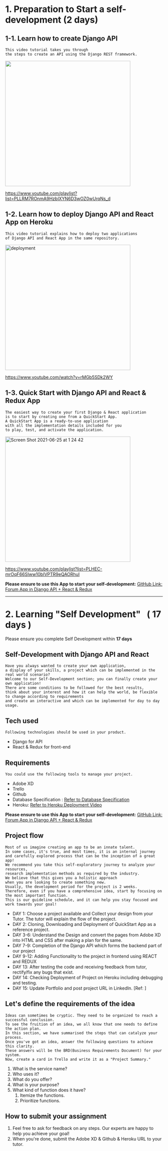 # 1. Preparation to Start a self-development (2 days)

## 1-1. Learn how to create Django API
```
This video tutorial takes you through 
the steps to create an API using the Django REST framework.
```
<a href="https://www.youtube.com/playlist?list=PLLRM7ROnmA9HzbIXYN6D3wOZ0wUrqNs_d">
<img width="400" src="https://user-images.githubusercontent.com/7912575/117539588-fa553280-b028-11eb-9222-e28f8fbe6f40.png">
<a>

https://www.youtube.com/playlist?list=PLLRM7ROnmA9HzbIXYN6D3wOZ0wUrqNs_d

## 1-2. Learn how to deploy Django API and React App on Heroku
```
This video tutorial explains how to deploy two applications
of Django API and React App in the same repository.
```
<a href="https://www.youtube.com/watch?v=rMGb5SDk2WY">
<img width="400" alt="deployment" src="https://user-images.githubusercontent.com/7912575/117539591-fb865f80-b028-11eb-8147-c6f9252bc275.png">
</a>

https://www.youtube.com/watch?v=rMGb5SDk2WY


## 1-3. Quick Start with Django API and React & Redux App
```
The easiest way to create your first Django & React application
is to start by creating one from a QuickStart App.
A QuickStart App is a ready-to-use application
with all the implementation details included for you
to play, test, and activate the application.
```

<a href="https://www.youtube.com/playlist?list=PLHEC-mrOqF66SIww10bIVPTR9eQAORhuI">
<img width="400" alt="Screen Shot 2021-06-25 at 1 24 42" src="https://user-images.githubusercontent.com/7912575/123324184-29c9eb00-d554-11eb-9310-d0aecefa458b.png">
</a>

https://www.youtube.com/playlist?list=PLHEC-mrOqF66SIww10bIVPTR9eQAORhuI

**Please ensure to use this App to start your self-development:** [GitHub Link: Forum App in Django API + React & Redux](https://github.com/Tech-i-s/techis-wd-forum-django-react)

---

# 2. Learning "Self Development" &nbsp; ( 17 days )
Please ensure you complete Self Development within **17 days**

## Self-Development with Django API and React
```
Have you always wanted to create your own application, 
a display of your skills, a project which can be implemented in the real world scenario? 
Welcome to our Self-Development section; you can finally create your own application! 
There are some conditions to be followed for the best results, 
think about your interest and how it can help the world, be flexible to change according to requirements
and create an interactive and which can be implemented for day to day usage.
```

## Tech used
```
Following technologies should be used in your product.
```
* Django for API
* React & Redux for front-end

## Requirements
```
You could use the following tools to manage your project. 
```
* Adobe XD
* Trello
* Github
* Database Specification : [Refer to Database Specification](https://docs.google.com/spreadsheets/d/197vKkcHHt-SWi50aYwDxzF2s9qSVAupyddDlBKw9pCc/edit#gid=1774957806)
* Heroku: [Refer to Heroku Deployment Video](https://www.youtube.com/watch?v=rMGb5SDk2WY)

**Please ensure to use this App to start your self-development:** [GitHub Link: Forum App in Django API + React & Redux](https://github.com/Tech-i-s/techis-wd-forum-django-react)

## Project flow 
```
Most of us imagine creating an app to be an innate talent. 
In some cases, it's true, and most times, it is an internal journey 
and carefully explored process that can be the inception of a great app! 
We recommend you take this self-exploratory journey to analyze your resources, 
research implementation methods as required by the industry. 
We believe that this gives you a holistic approach 
when you are looking to create something new. 
Usually, the development period for the project is 2 weeks. 
Therefore, even if you have a comprehensive idea, start by focusing on the most important function. 
This is our guideline schedule, and it can help you stay focused and work towards your goal!
```
* DAY 1: Choose a project available and Collect your design from your Tutor. The tutor will explain the flow of the project.
* DAY 2: Cloning, Downloading and Deployment of QuickStart App as a reference project.
* DAY 3-6: Understand the Design and convert the pages from Adobe XD into HTML and CSS after making a plan for the same.
* DAY 7-9: Completion of the Django API which forms the backend part of our project
* DAY 9-12: Adding Functionality to the project in frontend using REACT and REDUX
* DAY 13: After testing the code and receiving feedback from tutor, rectify/fix any bugs that exist.
* DAY 14: Checking Deployment of Project on Heroku including debugging and testing.
* DAY 15: Update Portfolio and post project URL in LinkedIn. [Ref: ]

## Let's define the requirements of the idea
```
Ideas can sometimes be cryptic. They need to be organized to reach a successful conclusion. 
To see the fruition of an idea, we all know that one needs to define the action plan. 
In this section, we have summarised the steps that can catalyze your process. 
Once you've got an idea, answer the following questions to achieve this clarity. 
These answers will be the BRD(Business Requirements Document) for your system. 
Now, create a card in Trello and write it as a "Project Summary."
```

1. What is the service name?
2. Who uses it?
3. What do you offer?
4. What is your purpose?
5. What kind of function does it have?
    1. Itemize the functions.
    2. Prioritize functions.

## How to submit your assignment

1. Feel free to ask for feedback on any steps. Our experts are happy to help you achieve your goal! 
2. When you're done, submit the Adobe XD & Github & Heroku URL to your tutor.



